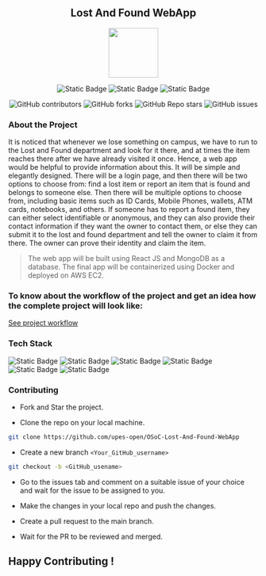 <div align='center'>

## Lost And Found WebApp

<img src='https://github.com/upes-open/Git-WorkShop/assets/101355193/b9315c8e-5aaa-438e-ab5a-48b25571dc90' width=100>

![Static Badge](https://img.shields.io/badge/Discord-202020?logo=discord&logoColor=%235865F2&link=http%3A%2F%2Fdiscord.gg%2F2rnWsvkX) ![Static Badge](https://img.shields.io/badge/Twitter-202020?logo=twitter&logoColor=%231DA1F2&link=https%3A%2F%2Ftwitter.com%2FUpesOpen) ![Static Badge](https://img.shields.io/badge/Instagram-202020?logo=instagram&logoColor=%23E4405F&link=https%3A%2F%2Fwww.instagram.com%2Fupesopen_%2F)



![GitHub contributors](https://img.shields.io/github/contributors/upes-open/OSoC-Lost-And-Found-WebApp) ![GitHub forks](https://img.shields.io/github/forks/upes-open/OSoC-Lost-And-Found-WebApp) ![GitHub Repo stars](https://img.shields.io/github/stars/upes-open/OSoC-Lost-And-Found-WebApp)
![GitHub issues](https://img.shields.io/github/issues/upes-open/OSoC-Lost-And-Found-WebApp)


<!---contributor banner: https://shields.io/badges/git-hub-contributors
fork banner: https://shields.io/badges/git-hub-forks
star banner: https://shields.io/badges/git-hub-repo-stars
issues banner: https://shields.io/badges/git-hub-issues--->

</div>

### About the Project
It is noticed that whenever we lose something on campus, we have to run to the Lost and Found department and look for it there, and at times the item reaches there after we have already visited it once. Hence, a web app would be helpful to provide information about this. It will be simple and elegantly designed. There will be a login page, and then there will be two options to choose from: find a lost item or report an item that is found and belongs to someone else. Then there will be multiple options to choose from, including basic items such as ID Cards, Mobile Phones, wallets, ATM cards, notebooks, and others. If someone has to report a found item, they can either select identifiable or anonymous, and they can also provide their contact information if they want the owner to contact them, or else they can submit it to the lost and found department and tell the owner to claim it from there. The owner can prove their identity and claim the item.  
> The web app will be built using React JS and MongoDB as a database. The final app will be containerized using Docker and deployed on AWS EC2.

### To know about the workflow of the project and get an idea how the complete project will look like:
[See project workflow](Workflow.md)

### Tech Stack

![Static Badge](https://img.shields.io/badge/NodeJS-101010?logo=nodedotjs&logoColor=%23339933) ![Static Badge](https://img.shields.io/badge/MongoDB-101010?logo=mongodb&logoColor=%2347A248) ![Static Badge](https://img.shields.io/badge/ReactJS-101010?logo=react&logoColor=%2361DAFB) ![Static Badge](https://img.shields.io/badge/Docker-101010?logo=docker&logoColor=%232496ED) ![Static Badge](https://img.shields.io/badge/Firebase-101010?logo=firebase&logoColor=%23FFCA28) ![Static Badge](https://img.shields.io/badge/Amazon%20S3-101010?logo=amazons3&logoColor=%23569A31)


### Contributing


* Fork and Star the project.

* Clone the repo on your local machine.

```bash
git clone https://github.com/upes-open/OSoC-Lost-And-Found-WebApp
```

* Create a new branch `<Your_GitHub_username>`

```bash
git checkout -b <GitHub_usename>
```

* Go to the issues tab and comment on a suitable issue of your choice and wait for the issue to be assigned to you.

* Make the changes in your local repo and push the changes.
* Create a pull request to the main branch.
* Wait for the PR to be reviewed and merged.


## Happy Contributing !
